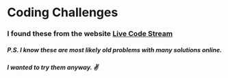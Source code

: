 # Coding Challenges

### I found these from the website [Live Code Stream](https://livecodestream.dev/challenge/)

##### P.S. I know these are most likely old problems with many solutions online.
##### I wanted to try them anyway. :v: